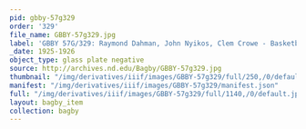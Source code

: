 ```yaml
---
pid: gbby-57g329
order: '329'
file_name: GBBY-57g329.jpg
label: 'GBBY 57G/329: Raymond Dahman, John Nyikos, Clem Crowe - Basketball - 1925-1926'
_date: 1925-1926
object_type: glass plate negative
source: http://archives.nd.edu/Bagby/GBBY-57g329.jpg
thumbnail: "/img/derivatives/iiif/images/GBBY-57g329/full/250,/0/default.jpg"
manifest: "/img/derivatives/iiif/images/GBBY-57g329/manifest.json"
full: "/img/derivatives/iiif/images/GBBY-57g329/full/1140,/0/default.jpg"
layout: bagby_item
collection: bagby
---
```

